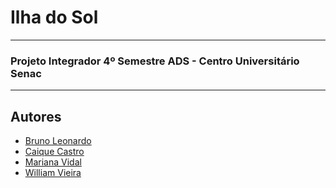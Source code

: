 # Ilha do Sol

---

### Projeto Integrador 4º Semestre ADS - Centro Universitário Senac

---

## Autores
- [Bruno Leonardo](https://www.github.com/brunols7)
- [Caique Castro](https://github.com/Caique95Castro)
- [Mariana Vidal](https://github.com/MarianaVidalV)
- [William Vieira](https://github.com/willvieirasousa)
